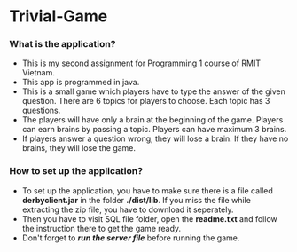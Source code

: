 # Trivial-Game
### What is the application?
* This is my second assignment for Programming 1 course of RMIT Vietnam. 
* This app is programmed in java. 
* This is a small game which players have to type the answer of the given question. There are 6 topics for players to choose. Each topic has 3 questions.
* The players will have only a brain at the beginning of the game. Players can earn brains by passing a topic. Players can have maximum 3 brains.
* If players answer a question wrong, they will lose a brain. If they have no brains, they will lose the game.
### How to set up the application?
* To set up the application, you have to make sure there is a file called **derbyclient.jar** in the folder **./dist/lib**. If you miss the file while extracting the zip file, you have to download it seperately.
* Then you have to visit SQL file folder, open the **readme.txt** and follow the instruction there to get the game ready.
* Don't forget to **_run the server file_** before running the game.
